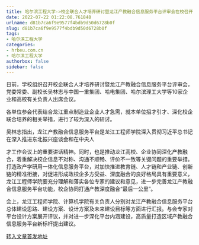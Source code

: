 ```yaml
---
title: 哈尔滨工程大学->校企联合人才培养研讨暨龙江产教融合信息服务平台评审会在校召开 | hrbeu.com.cn
date: 2022-07-22 01:22:08.761848
urlname: d81b7ca6f9e9577f4bdb9d50d6728b0f
slug: d81b7ca6f9e9577f4bdb9d50d6728b0f
tags: 
- 哈尔滨工程大学
categories:
- hrbeu.com.cn
- 哈尔滨工程大学
authorbox: false
sidebar: false
---
```

日前，学校组织召开校企联合人才培养研讨暨龙江产教融合信息服务平台评审会，党委常委、副校长吴林志与中国一重集团、哈电集团、哈尔滨理工大学等10家企业和高校有关负责人出席会议。

各单位参会代表结合龙江重点制造业企业人才急需，就本单位招才引才、深化校企联合培养的相关举措，进行了较为深入的研讨。

吴林志指出，龙江产教融合信息服务平台是龙江工程师学院深入贯彻习近平总书记在深入推进东北振兴座谈会和在中央人
<!--more-->
才工作会议上的重要讲话精神。同时，也是推动龙江高校、企业协同深化产教融合，着重解决校企信息不对称、沟通不顺畅、评价不一致等关键问题的重要举措。打造政产学研用一体化信息服务平台，对加快推进教育链、人才链和产业链、创新链的精准衔接，对促进形成政校企多方受益、深度融合的良好格局具有重要意义，龙江工程师学院要充分理解和落实各位专家的建议和意见，进一步完善龙江产教融合信息服务平台功能，校企协同打通产教深度融合“最后一公里”。

会上，龙江工程师学院、计算机学院有关负责人分别对龙江产教融合信息服务平台总体建设思路、建设方案、设计方案及未来建设目标等方面进行汇报。与会专家对平台设计方案展开评议，并对进一步深化平台内涵建设，高质量打造区域产教融合信息服务平台新标杆提出建议。



[转入文章首发地址](http://gongxue.cn/info/1141/72364.htm)